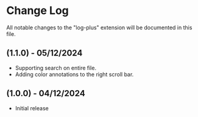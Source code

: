 # Change Log

All notable changes to the "log-plus" extension will be documented in this file.

## (1.1.0) - 05/12/2024

- Supporting search on entire file.
- Adding color annotations to the right scroll bar.

## (1.0.0) - 04/12/2024

- Initial release

